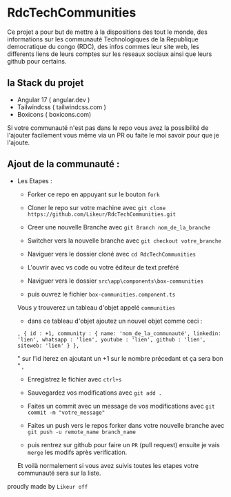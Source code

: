 # RdcTechCommunities

Ce projet a pour but de mettre à la dispositions des tout le monde, des informations sur les communauté Technologiques de la Republique democratique du congo (RDC), des infos commes leur site web, les differents liens de leurs comptes sur les reseaux sociaux ainsi que leurs github pour certains.

## la Stack du projet

 - Angular 17 ( angular.dev )
 - Tailwindcss ( tailwindcss.com )
 - Boxicons (  boxicons.com)

Si votre communauté n'est pas dans le repo vous avez la possibilité de l'ajouter facilement vous même via un PR ou faite le moi savoir pour que je l'ajoute.

## Ajout de la communauté :

- Les Etapes : 

    - Forker ce repo en appuyant sur le bouton `fork`
    - Cloner le repo sur votre machine avec `git clone https://github.com/Likeur/RdcTechCommunities.git`

    - Creer une nouvelle Branche avec `git Branch nom_de_la_branche`
    - Switcher vers la nouvelle branche avec `git checkout votre_branche` 
    - Naviguer vers le dossier cloné avec `cd RdcTechCommunities`
    - L'ouvrir avec vs code ou votre éditeur de text preféré
    - Naviguer vers le dossier `src\app\components\box-communities`

    - puis ouvrez le fichier `box-communities.component.ts`

    Vous y trouverez un tableau d'objet appelé `communities` 

    - dans ce tableau d'objet ajoutez un nouvel objet comme  ceci :

    `
        ,
        {
        id : +1,
        community : {
                name: 'nom_de_la_communauté',
                linkedin: 'lien',
                whatsapp : 'lien',
                youtube : 'lien',
                github : 'lien',
                siteweb: 'lien'
            }
        },
    `

    " sur l'id iterez en ajoutant un +1 sur le nombre précedant et ça sera bon " , 

    - Enregistrez le fichier avec `ctrl+s`
    - Sauvegardez vos modifications avec `git add .`
    - Faites un commit avec un message de vos modifications avec `git commit -m "votre_message" `
    - Faites un push vers le repos forker dans votre nouvelle branche avec `git push -u remote_name branch_name`
    
    - puis rentrez sur  github pour faire un `PR` (pull request) ensuite je vais `merge`  les modifs après verification.

    Et voilà normalement si vous avez suivis toutes les  etapes votre communauté sera sur la liste.

proudly made by ``Likeur off``
